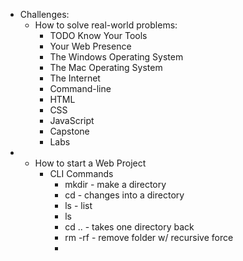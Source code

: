 - Challenges:
	- How to solve real-world problems:
		- TODO Know Your Tools
		- Your Web Presence
		- The Windows Operating System
		- The Mac Operating System
		- The Internet
		- Command-line
		- HTML
		- CSS
		- JavaScript
		- Capstone
		- Labs
-
	- How to start a Web Project
		- CLI Commands
			- mkdir - make a directory
			- cd - changes into a directory
			- ls - list
			- ls
			- cd .. - takes one directory back
			- rm -rf - remove folder w/ recursive force
			-